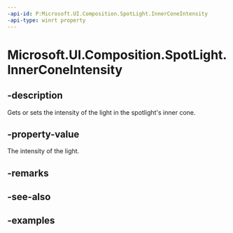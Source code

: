 ```yaml
---
-api-id: P:Microsoft.UI.Composition.SpotLight.InnerConeIntensity
-api-type: winrt property
---
```


<!-- Property syntax.
public float InnerConeIntensity { get;  set; }
-->

# Microsoft.UI.Composition.SpotLight.InnerConeIntensity

## -description

Gets or sets the intensity of the light in the spotlight's inner cone.

## -property-value

The intensity of the light.

## -remarks

## -see-also

## -examples

